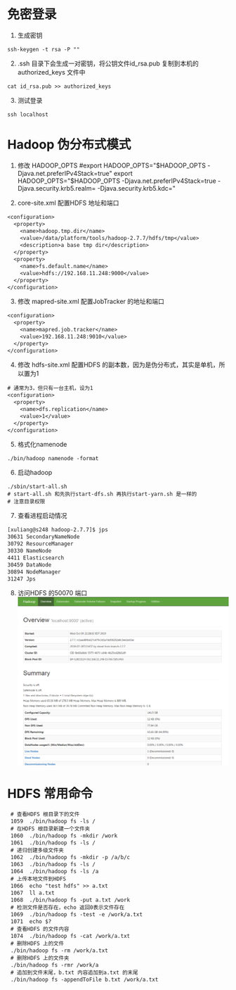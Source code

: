 # 免密登录

1. 生成密钥
```
ssh-keygen -t rsa -P ""
```

2. .ssh 目录下会生成一对密钥，将公钥文件id_rsa.pub 复制到本机的authorized_keys 文件中
```
cat id_rsa.pub >> authorized_keys
``` 

3. 测试登录
```
ssh localhost
```


# Hadoop 伪分布式模式

1. 修改 HADOOP_OPTS
#export HADOOP_OPTS="$HADOOP_OPTS -Djava.net.preferIPv4Stack=true"
export HADOOP_OPTS="$HADOOP_OPTS -Djava.net.preferIPv4Stack=true -Djava.security.krb5.realm= -Djava.security.krb5.kdc="

2.  core-site.xml 配置HDFS 地址和端口
```
<configuration>
  <property>
    <name>hadoop.tmp.dir</name>
    <value>/data/platform/tools/hadoop-2.7.7/hdfs/tmp</value>
    <description>a base tmp dir</description>
  </property>
  <property>
    <name>fs.default.name</name>
    <value>hdfs://192.168.11.248:9000</value>
  </property>
</configuration>
```

3. 修改 mapred-site.xml 配置JobTracker 的地址和端口
```
<configuration>
  <property>
    <name>mapred.job.tracker</name>
    <value>192.168.11.248:9010</value>
  </property>
</configuration>
```

4. 修改 hdfs-site.xml 配置HDFS 的副本数，因为是伪分布式，其实是单机，所以置为1
```
# 通常为3，但只有一台主机，设为1
<configuration>
  <property>
    <name>dfs.replication</name>
    <value>1</value>
  </property>
</configuration>
```

5. 格式化namenode
```
./bin/hadoop namenode -format
```

6. 启动hadoop
```
./sbin/start-all.sh
# start-all.sh 和先执行start-dfs.sh 再执行start-yarn.sh 是一样的
# 注意目录权限
```

7. 查看进程启动情况
```
[xuliang@s248 hadoop-2.7.7]$ jps
30631 SecondaryNameNode
30792 ResourceManager
30330 NameNode
4411 Elasticsearch
30459 DataNode
30894 NodeManager
31247 Jps
```

8. 访问HDFS 的50070 端口
![](https://github.com/windfish/img/blob/master/notes-img/搜索/4856fe2f46eeb671d389fa750689e11ce24.jpg?raw=true)


# HDFS 常用命令
```
 # 查看HDFS 根目录下的文件
 1059  ./bin/hadoop fs -ls /
 # 在HDFS 根目录新建一个文件夹
 1060  ./bin/hadoop fs -mkdir /work
 1061  ./bin/hadoop fs -ls /
 # 递归创建多级文件夹
 1062  ./bin/hadoop fs -mkdir -p /a/b/c
 1063  ./bin/hadoop fs -ls /
 1064  ./bin/hadoop fs -ls /a
 # 上传本地文件到HDFS
 1066  echo "test hdfs" >> a.txt
 1067  ll a.txt 
 1068  ./bin/hadoop fs -put a.txt /work
 # 检测文件是否存在，echo 返回0表示文件存在
 1069  ./bin/hadoop fs -test -e /work/a.txt
 1071  echo $?
 # 查看HDFS 的文件内容
 1074  ./bin/hadoop fs -cat /work/a.txt
 # 删除HDFS 上的文件
 ./bin/hadoop fs -rm /work/a.txt
 # 删除HDFS 上的文件夹
 ./bin/hadoop fs -rmr /work/a
 # 追加到文件末尾，b.txt 内容追加到a.txt 的末尾
 ./bin/hadoop fs -appendToFile b.txt /work/a.txt
```

